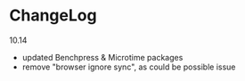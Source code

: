 # ChangeLog

10.14
- updated Benchpress & Microtime packages
- remove "browser ignore sync", as could be possible issue